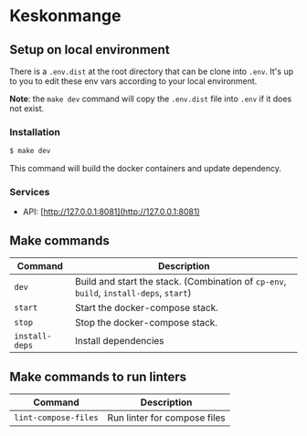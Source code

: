 # Keskonmange

## Setup on local environment

There is a `.env.dist` at the root directory that can be clone into `.env`.
It's up to you to edit these env vars according to your local environment.

**Note**: the `make dev` command will copy the `.env.dist` file into `.env` if it does not exist.

### Installation

```sh
$ make dev
```

This command will build the docker containers and update dependency.

### Services

- API: [http://127.0.0.1:8081](http://127.0.0.1:8081)

## Make commands

| Command              | Description                                                                            |
| -------------------- | -------------------------------------------------------------------------------------- |
| `dev`                | Build and start the stack. (Combination of `cp-env`, `build`, `install-deps`, `start`) |
| `start`              | Start the docker-compose stack.                                                        |
| `stop`               | Stop the docker-compose stack.                                                         |
| `install-deps`       | Install dependencies                                                                   |

## Make commands to run linters

| Command              | Description                             |
| -------------------- | ----------------------------------------|
| `lint-compose-files` | Run linter for compose files            |
